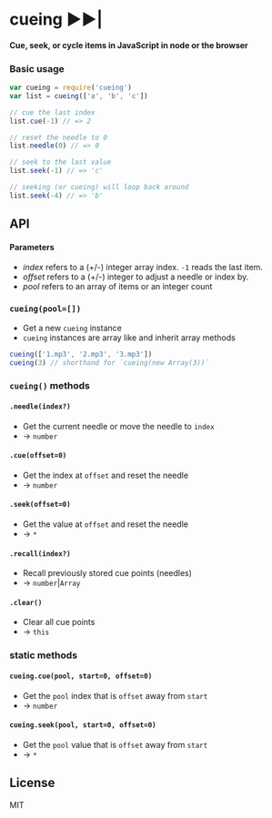 # cueing &#9658;&#9658;|
#### Cue, seek, or cycle items in JavaScript in node or the browser

### Basic usage

```js
var cueing = require('cueing')
var list = cueing(['a', 'b', 'c'])

// cue the last index
list.cue(-1) // => 2

// reset the needle to 0
list.needle(0) // => 0

// seek to the last value
list.seek(-1) // => 'c'

// seeking (or cueing) will loop back around
list.seek(-4) // => 'b'
```

## API

#### Parameters

- <var>index</var> refers to a (+/-) integer array index. `-1` reads the last item.
- <var>offset</var> refers to a (+/-) integer to adjust a needle or index by.
- <var>pool</var> refers to an array of items or an integer count

### `cueing(pool=[])`
- Get a new `cueing` instance
- `cueing` instances are array like and inherit array methods

```js
cueing(['1.mp3', '2.mp3', '3.mp3'])
cueing(3) // shorthand for `cueing(new Array(3))`
```

### `cueing()` methods

#### `.needle(index?)`
- Get the current needle or move the needle to `index`
- &rarr; `number`

#### `.cue(offset=0)`
- Get the index at `offset` and reset the needle
- &rarr; `number`

#### `.seek(offset=0)`
- Get the value at `offset` and reset the needle
- &rarr; `*`

#### `.recall(index?)`
- Recall previously stored cue points (needles)
- &rarr; `number`|`Array`

#### `.clear()`
- Clear all cue points
- &rarr; `this`

### static methods

#### `cueing.cue(pool, start=0, offset=0)`
- Get the `pool` index that is `offset` away from `start`
- &rarr; `number`

#### `cueing.seek(pool, start=0, offset=0)`
- Get the `pool` value that is `offset` away from `start`
- &rarr; `*`

## License
MIT